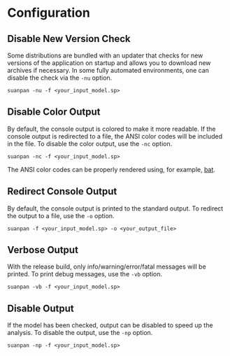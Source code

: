 # Configuration

## Disable New Version Check

Some distributions are bundled with an updater that checks for new versions of the application on startup and allows you
to download new archives if necessary.
In some fully automated environments, one can disable the check via the `-nu` option.

```shell
suanpan -nu -f <your_input_model.sp>
```

## Disable Color Output

By default, the console output is colored to make it more readable.
If the console output is redirected to a file, the ANSI color codes will be included in the file.
To disable the color output, use the `-nc` option.

```shell
suanpan -nc -f <your_input_model.sp>
```

The ANSI color codes can be properly rendered using, for example, [bat](https://github.com/sharkdp/bat).

## Redirect Console Output

By default, the console output is printed to the standard output.
To redirect the output to a file, use the `-o` option.

```shell
suanpan -f <your_input_model.sp> -o <your_output_file>
```

## Verbose Output

With the release build, only info/warning/error/fatal messages will be printed.
To print debug messages, use the `-vb` option.

```shell
suanpan -vb -f <your_input_model.sp>
```

## Disable Output

If the model has been checked, output can be disabled to speed up the analysis.
To disable the output, use the `-np` option.

```shell
suanpan -np -f <your_input_model.sp>
```
